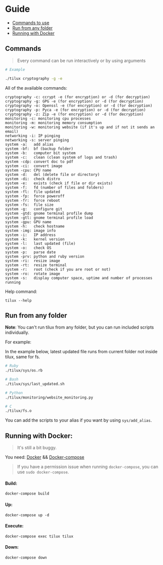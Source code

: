 # Guide

- [Commands to use](#commands)
- [Run from any folder](#run-from-any-folder)
- [Running with Docker](#running-with-docker)

## Commands

> Every command can be run interactively or by using arguments

```bash
# Example

./tilux cryptography -g -e
```

All of the available commands:

```
cryptography -c: ccrypt -e (for encryption) or -d (for decryption)
cryptography -g: GPG -e (for encryption) or -d (for decryption)
cryptography -o: Openssl -e (for encryption) or -d (for decryption)
cryptography -p: Pyca -e (for encryption) or -d (for decryption)
cryptography -z: Zip -e (for encryption) or -d (for decryption)
monitoring -c: monitoring cpu processes
monitoring -m: monitoring memory consumption
monitoring -w: monitoring website (if it's up and if not it sends an email)
networking -i: IP pinging
networking -s: server pinging
system -a:   add alias
system -bf:  bf (backup folder)
system -b:   computer bit system
system -c:   clean (clean system of logs and trash)
system -cdp: convert doc to pdf
system -ci:  convert image
system -cpu: CPU name
system -d:   del (delete file or directory)
system -di:  check distro
system -e:   exists (check if file or dir exists)
system -f:   fd (number of files and folders)
system -fl:  file updated
system -fp:  force poweroff
system -fr:  force reboot
system -fs:  file size
system -g:   configure git
system -gtd: gnome terminal profile dump
system -gtl: gnome terminal profile load
system -gpu: GPU name
system -h:   check hostname
system -img: image info
system -i:   IP address
system -k:   kernel version
system -l:   last updated (file)
system -o:   check OS
system -p:   parse date
system -prv: python and ruby version
system -ri:  resize image
system -rt:  resize terminal
system -r:   root (check if you are root or not)
system -ro:  rotate image
system -s:   display computer space, uptime and number of processes running
```

Help command:

```
tilux --help
```

## Run from any folder

**Note**: You can't run tilux from any folder, but you can run included scripts individually.

For example:

In the example below, latest updated file runs from current folder not inside tilux, same for fs.

```bash
# Ruby
./tilux/sys/os.rb

# Bash
./tilux/sys/last_updated.sh

# Python
./tilux/monitoring/website_monitoring.py

# C
./tilux/fs.o
```

You can add the scripts to your alias if you want by using `sys/add_alias`.

## Running with Docker:

> It's still a bit buggy.

You need:
[Docker](https://docker.com) && [Docker-compose](https://docs.docker.com/compose/)

> If you have a permission issue when running `docker-compose`, you can use `sudo docker-compose`.

#### Build:

```
docker-compose build
```

#### Up:

```
docker-compose up -d
```

#### Execute:

```
docker-compose exec tilux tilux
```

#### Down:

```
docker-compose down
```
